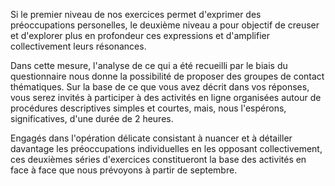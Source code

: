 Si le premier niveau de nos exercices permet d'exprimer des préoccupations personelles, le deuxième niveau a pour objectif de creuser et d'explorer plus en profondeur ces expressions et d'amplifier collectivement leurs résonances.

Dans cette mesure, l'analyse de ce qui a été recueilli par le biais du questionnaire nous donne la possibilité de proposer des groupes de contact thématiques. Sur la base de ce que vous avez décrit dans vos réponses, vous serez invités à participer à des activités en ligne organisées autour de procédures descriptives simples et courtes, mais, nous l'espérons, significatives, d'une durée de 2 heures.

Engagés dans l'opération délicate consistant à nuancer et à détailler davantage les préoccupations individuelles en les opposant collectivement, ces deuxièmes séries d'exercices constitueront la base des activités en face à face que nous prévoyons à partir de septembre.
